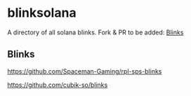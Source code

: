 # blinksolana

A directory of all solana blinks. Fork & PR to be added: [Blinks](https://github.com/blinksolana/blinksolana)

## Blinks
https://github.com/Spaceman-Gaming/rpl-sps-blinks

https://github.com/cubik-so/blinks

